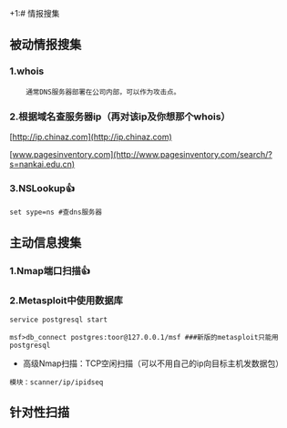 +1:# 情报搜集
## 被动情报搜集
### 1.whois
		
        通常DNS服务器部署在公司内部，可以作为攻击点。
        
### 2.根据域名查服务器ip（再对该ip及你想那个whois）
[http://ip.chinaz.com](http://ip.chinaz.com)

[www.pagesinventory.com](http://www.pagesinventory.com/search/?s=nankai.edu.cn)

### 3.NSLookup:+1:

	set sype=ns #查dns服务器
    
    
    
## 主动信息搜集
### 1.Nmap端口扫描:+1:
### 2.Metasploit中使用数据库

	service postgresql start
    
    msf>db_connect postgres:toor@127.0.0.1/msf ###新版的metasploit只能用postgresql
    
   + 高级Nmap扫描：TCP空闲扫描（可以不用自己的ip向目标主机发数据包）
  	
    模块：scanner/ip/ipidseq

## 针对性扫描
